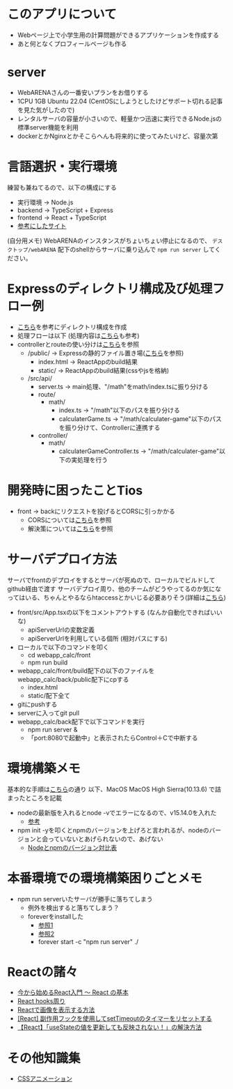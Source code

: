 # このアプリについて
- Webページ上で小学生用の計算問題ができるアプリケーションを作成する
- あと何となくプロフィールページも作る

# server
- WebARENAさんの一番安いプランをお借りする
- 1CPU 1GB Ubuntu 22.04 (CentOSにしようとしたけどサポート切れる記事を見た気がしたので)
- レンタルサーバの容量が小さいので、軽量かつ迅速に実行できるNode.jsの標準server機能を利用
- dockerとかNginxとかそこらへんも将来的に使ってみたいけど、容量次第

# 言語選択・実行環境
練習も兼ねてるので、以下の構成にする
- 実行環境 -> Node.js
- backend  -> TypeScript + Express
- frontend -> React + TypeScript
- [参考にしたサイト](https://ralacode.com/blog/post/create-nodejs-react-app-with-typescript/)

(自分用メモ)
WebARENAのインスタンスがちょいちょい停止になるので、
`デスクトップ/webARENA` 配下のshellからサーバに乗り込んで
`npm run server` してください。

# Expressのディレクトリ構成及び処理フロー例
- [こちら](https://qiita.com/MotohiroSiobara/items/b672b22ce0505e5e17de)を参考にディレクトリ構成を作成
- 処理フローは以下 (処理内容は[こちら](https://snowsystem.net/javascript/typescript/express-typescript-rest-api/#)も参考)
- controllerとrouteの使い分けは[こちら](https://reffect.co.jp/node-js/first-time-express-js/#controllers-%E3%81%AE%E4%BD%9C%E6%88%90)を参照
  - /public/  -> Expressの静的ファイル置き場([こちら](https://expressjs.com/ja/starter/static-files.html)を参照)
    - index.html  -> ReactAppのbuild結果
    - static/  -> ReactAppのbuild結果(cssやjsを格納)
  - /src/api/
    - server.ts  -> main処理、"/math"をmath/index.tsに振り分ける
    - route/
      - math/
        - index.ts  -> "/math"以下のパスを振り分ける
        - calculaterGame.ts  -> "/math/calculater-game"以下のパスを振り分けて、Controllerに連携する
    - controller/
      - math/
        - calculaterGameController.ts  -> "/math/calculater-game"以下の実処理を行う

# 開発時に困ったことTios
- front -> backにリクエストを投げるとCORSに引っかかる
  - CORSについては[こちら](https://qiita.com/10mi8o/items/2221134f9001d8d107d6)を参照
  - 解決策については[こちら](https://qiita.com/tomoya_ozawa/items/feca4ffc6217d585b037)を参照

# サーバデプロイ方法
サーバでfrontのデプロイをするとサーバが死ぬので、ローカルでビルドしてgithub経由で渡す
サーバデプロイ周り、他のチームがどうやってるのか気になってはいる、ちゃんとやるならhtaccessとかいじる必要ありそう(詳細は[こちら](https://qiita.com/neras_1215/items/27c16c605a367ebe88d9))
- front/src/App.tsxの以下をコメントアウトする (なんか自動化できればいいな)
  - apiServerUrlの変数定義
  - apiServerUrlを利用している個所 (相対パスにする)
- ローカルで以下のコマンドを叩く
  - cd webapp_calc/front
  - npm run build
- webapp_calc/front/build配下の以下のファイルをwebapp_calc/back/public配下にcpする
  - index.html
  - static/配下全て
- gitにpushする
- serverに入ってgit pull
- webapp_calc/back配下で以下コマンドを実行
  - npm run server &
  - 「port:8080で起動中」と表示されたらControl＋Cで中断する

# 環境構築メモ
基本的な手順は[こちら](https://ralacode.com/blog/post/create-nodejs-react-app-with-typescript/)の通り
以下、MacOS MacOS High Sierra(10.13.6) で詰まったところを記載
- nodeの最新版を入れるとnode -vでエラーになるので、v15.14.0を入れた
  - [参考](https://chaika.hatenablog.com/entry/2018/06/07/090000)
- npm init -yを叩くとnpmのバージョンを上げろと言われるが、nodeのバージョンと会っていないとあげられないので、あげない
  - [Nodeとnpmのバージョン対比表](https://nodejs.org/ja/download/releases)

# 本番環境での環境構築困りごとメモ
- npm run serverいたサーバが勝手に落ちてしまう
  - 例外を検出すると落ちてしまう？
  - foreverをinstallした 
    - [参照1](https://gihyo.jp/dev/serial/01/nodejs/0002)
    - [参照2](https://github.com/foreversd/forever/issues/1057#issuecomment-626194082)
    - forever start -c "npm run server" ./

# Reactの諸々
- [今から始めるReact入門 〜 React の基本](https://qiita.com/TsutomuNakamura/items/72d8cf9f07a5a30be048)
- [React hooks周り](https://qiita.com/seira/items/e62890f11e91f6b9653f)
- [Reactで画像を表示する方法](https://qiita.com/ytnd0928/items/22704b1c47c20e1bd83f)
- [[React] 副作用フックを使用してsetTimeoutのタイマーをリセットする](https://dev.classmethod.jp/articles/reset-timer-for-settimeout-using-use-effect-in-react/)
- [【React】「useStateの値を更新しても反映されない！」の解決方法](https://zenn.dev/syu/articles/3c4aa813b57b8c)

# その他知識集
- [CSSアニメーション](https://coco-factory.jp/ugokuweb/css02/)
